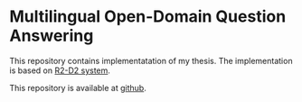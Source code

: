 # Multilingual Open-Domain Question Answering

This repository contains implementatation of my thesis. The implementation is based on [R2-D2 system](https://github.com/MFajcik/R2-D2-pipeline).

This repository is available at [github](https://github.com/SlavkaMichal/multiopenQA).
